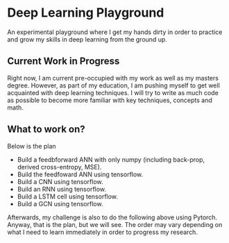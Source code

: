 # Deep Learning Playground
An experimental playground where I get my hands dirty in order to practice and grow my skills in deep learning from the ground up.


## Current Work in Progress

Right now, I am current pre-occupied with my work as well as my masters degree. However, as part of my education, I am pushing myself to get well acquainted with deep learning techniques. I will try to write as much code as possible to become more familiar with key techniques, concepts and math.

## What to work on?

Below is the plan 

- Build a feedbforward ANN with only numpy (including back-prop, derived cross-entropy, MSE). 
- Build the feedfoward ANN using tensorflow. 
- Build a CNN using tensorflow. 
- Build an RNN using tensorflow. 
- Build a LSTM cell using tensorflow. 
- Build a GCN using tensorflow. 

Afterwards, my challenge is also to do the following above using Pytorch. Anyway, that is the plan, but we will see. The order may vary depending on what I need to learn immediately in order to progress my research.
